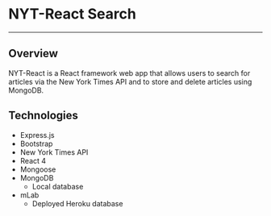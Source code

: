 # NYT-React Search
---------
<a name="overview"></a>
## Overview 
NYT-React is a React framework web app that allows users to search for articles via the New York Times API and to store and delete articles using MongoDB. 

<a name="technologies"></a>
## Technologies
 - Express.js 
 - Bootstrap
 - New York Times API
 - React 4 
 - Mongoose 
 - MongoDB
 	- Local database
 - mLab 
 	- Deployed Heroku database 